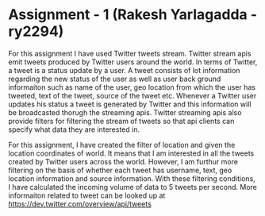 # Assignment - 1 (Rakesh Yarlagadda - ry2294)
For this assignment I have used Twitter tweets stream. Twitter stream apis emit tweets produced by Twitter users around the world. In terms of Twitter, a tweet is a status update by a user. A tweet consists of lot information regarding the new status of the user as well as user back ground informaiton such as name of the user, geo location from which the user has tweeted, text of the tweet, source of the tweet etc. Whenever a Twitter user updates his status a tweet is generated by Twitter and this information will be broadcasted thorugh the streaming apis. Twitter streaming apis also provide filters for filtering the stream of tweets so that api clients can specify what data they are interested in.

For this assignment, I have created the filter of location and given the location coordinates of world. It means that I am interested in all the tweets created by Twitter users across the world. However, I am furthur more filtering on the basis of whether each tweet has username, text, geo location information and source information. With these filtering conditions, I have calculated the incoming volume of data to 5 tweets per second. More informaiton related to tweet can be looked up at https://dev.twitter.com/overview/api/tweets 